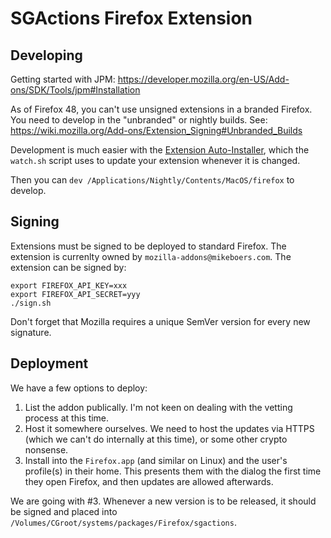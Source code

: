 SGActions Firefox Extension
===========================


Developing
----------

Getting started with JPM: https://developer.mozilla.org/en-US/Add-ons/SDK/Tools/jpm#Installation

As of Firefox 48, you can't use unsigned extensions in a branded Firefox. You need to develop in the "unbranded" or nightly builds. See: https://wiki.mozilla.org/Add-ons/Extension_Signing#Unbranded_Builds

Development is much easier with the [Extension Auto-Installer](https://addons.mozilla.org/en-US/firefox/addon/autoinstaller/), which the `watch.sh` script uses to update your extension whenever it is changed.

Then you can `dev /Applications/Nightly/Contents/MacOS/firefox` to develop.


Signing
-------

Extensions must be signed to be deployed to standard Firefox. The extension is currenlty owned by `mozilla-addons@mikeboers.com`. The extension can be signed by:

```
export FIREFOX_API_KEY=xxx
export FIREFOX_API_SECRET=yyy
./sign.sh
```

Don't forget that Mozilla requires a unique SemVer version for every new signature.


Deployment
----------

We have a few options to deploy:

1. List the addon publically. I'm not keen on dealing with the vetting process at this time.
2. Host it somewhere ourselves. We need to host the updates via HTTPS (which we can't do internally at this time), or some other crypto nonsense.
3. Install into the `Firefox.app` (and similar on Linux) and the user's profile(s) in their home. This presents them with the dialog the first time they open Firefox, and then updates are allowed afterwards.

We are going with #3. Whenever a new version is to be released, it should be signed and placed into `/Volumes/CGroot/systems/packages/Firefox/sgactions`.
